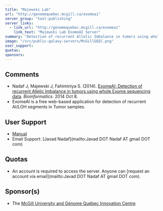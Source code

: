 ```yaml
---
title: "Majewski Lab"
url: "http://genomequebec.mcgill.ca/exomeai"
server_group: "tool-publishing"
server_links: 
  - link_url: "http://genomequebec.mcgill.ca/exomeai"
    link_text: "Majewski Lab ExomeAI Server"
summary: "Detection of recurrent Allelic Imbalance in tumors using whole Exome sequencing data. "
image: "/src/public-galaxy-servers/McGillGQIC.png"
user_support: 
quotas: 
sponsors: 
---
```


## Comments

* Nadaf J, Majewski J, Fahiminiya S. (2014). [ExomeAI: Detection of recurrent Allelic Imbalance in tumors using whole Exome sequencing data](http://www.ncbi.nlm.nih.gov/pubmed/25297069). *Bioinformatics*. 2014 Oct 8.
* ExomeAI is a free web-based application for detection of recurrent AI/LOH segments in Tumor samples.

## User Support

* [Manual](http://bioinformatics.oxfordjournals.org/content/suppl/2014/10/07/btu665.DC1/suppl_data.zip)
* Email Support: [Javad Nadaf](mailto:Javad DOT Nadaf AT gmail DOT com)

## Quotas

* An account is required to access the server.  Anyone can [request an account via email](mailto:Javad DOT Nadaf AT gmail DOT com).

## Sponsor(s)

* The [McGill University and Génome Québec Innovation Centre](http://gqinnovationcenter.com/index.aspx)
